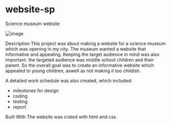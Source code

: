 # website-sp

Science museum website

![image](https://user-images.githubusercontent.com/96021420/196046150-6baa2fc0-6988-498e-a328-62303ef77c0d.png)


Description
This project was about making a website for a science museum which was opening in my city. The museum wanted a website that 
informative and appealing. Keeping the target audience in mind was also important. the targeted audience was middle school
children and their parent. So the overall goal was to create an informative website which appealed to young children, 
aswell as not making it too childish.

A detailed work schedule was also created, which included:
- milestones for design
- coding
- testing
- report


Built With
The website was crated with html and css.

